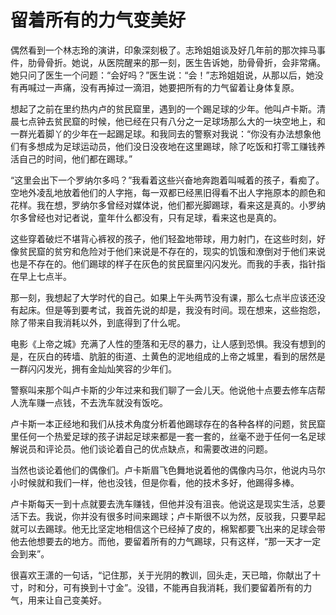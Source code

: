 # 留着所有的力气变美好

偶然看到一个林志玲的演讲，印象深刻极了。志玲姐姐谈及好几年前的那次摔马事件，肋骨骨折。她说，从医院醒来的那一刻，医生告诉她，肋骨骨折，会非常痛。她只问了医生一个问题：“会好吗？”医生说：“会！”志玲姐姐说，从那以后，她没有再喊过一声痛，没有再掉过一滴泪，她要把所有的力气留着让身体复原。 

想起了之前在里约热内卢的贫民窟里，遇到的一个踢足球的少年。他叫卢卡斯。清晨七点钟去贫民窟的时候，他已经在只有八分之一足球场那么大的一块空地上，和一群光着脚丫的少年在一起踢足球。和我同去的警察对我说：“你没有办法想象他们有多想成为足球运动员，他们没日没夜地在这里踢球，除了吃饭和打零工赚钱养活自己的时间，他们都在踢球。” 

“这里会出下一个罗纳尔多吗？”我看着这些兴奋地奔跑着叫喊着的孩子，看痴了。空地外凌乱地放着他们的人字拖，每一双都已经黑旧得看不出人字拖原本的颜色和花样。我在想，罗纳尔多曾经对媒体说，他们都光脚踢球，看来这是真的。小罗纳尔多曾经也对记者说，童年什么都没有，只有足球，看来这也是真的。 

这些穿着破烂不堪背心裤衩的孩子，他们轻盈地带球，用力射门，在这些时刻，好像贫民窟的贫穷和危险对于他们来说是不存在的，现实的饥饿和潦倒对于他们来说也是不存在的。他们踢球的样子在灰色的贫民窟里闪闪发光。而我的手表，指针指在早上七点半。 

那一刻，我想起了大学时代的自己。如果上午头两节没有课，那么七点半应该还没有起床。但是等到要考试，我首先说的却是，我没有时间。现在想来，这些抱怨，除了带来自我消耗以外，到底得到了什么呢。 

电影《上帝之城》充满了人性的堕落和无尽的暴力，让人感到恐惧。我没有想到的是，在灰白的砖墙、肮脏的街道、土黄色的泥地组成的上帝之城里，看到的居然是一群闪闪发光，拥有金灿灿笑容的少年们。 

警察叫来那个叫卢卡斯的少年过来和我们聊了一会儿天。他说他十点要去修车店帮人洗车赚一点钱，不去洗车就没有饭吃。 

卢卡斯一本正经地和我们从技术角度分析着他踢球存在的各种各样的问题，贫民窟里任何一个热爱足球的孩子讲起足球来都是一套一套的，丝毫不逊于任何一名足球解说员和评论员。他们谈论着自己的优点缺点，和需要改进的问题。 

当然也谈论着他们的偶像们。卢卡斯眉飞色舞地说着他的偶像内马尔，他说内马尔小时候就和我们一样，他也没钱，但是你看，他的技术多好，他踢得多棒。 

卢卡斯每天一到十点就要去洗车赚钱，但他并没有沮丧。他说这是现实生活，总要活下去。我说，你并没有很多时间来踢球；卢卡斯很不以为然，反驳我，只要早起就可以去踢球。他无比坚定地相信这个已经掉了皮的，棉絮都要飞出来的足球会带他去他想要去的地方。而他，要留着所有的力气踢球，只有这样，“那一天才一定会到来”。 

很喜欢王潇的一句话，“记住那，关于光阴的教训，回头走，天已暗，你献出了十寸，时和分，可有换到十寸金”。没错，不能再自我消耗，我们要留着所有的力气，用来让自己变美好。
